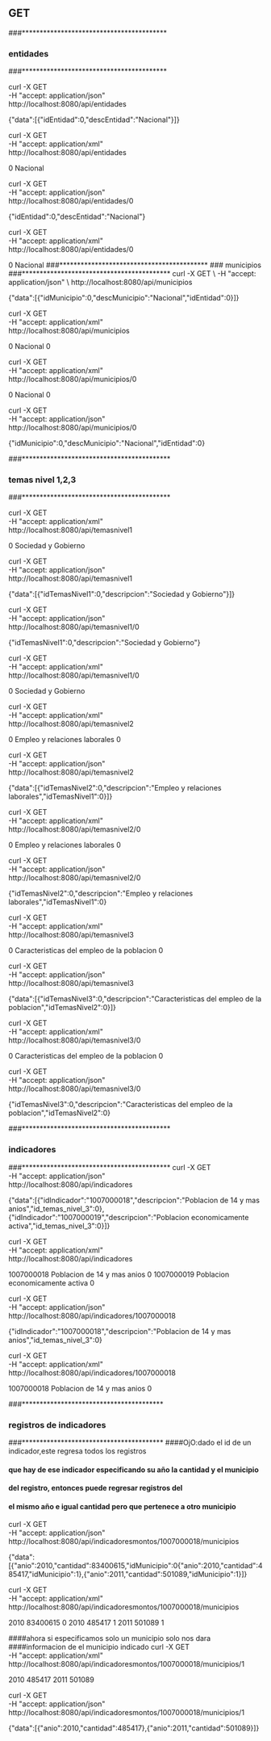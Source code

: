 
##		   GET


###*****************************************
###		entidades
###*****************************************

curl -X GET \
  -H "accept: application/json" \
  http://localhost:8080/api/entidades

{"data":[{"idEntidad":0,"descEntidad":"Nacional"}]}

curl -X GET \
  -H "accept: application/xml" \
  http://localhost:8080/api/entidades

<list>
  <entidad>
    <idEntidad>0</idEntidad>
    <descEntidad>Nacional</descEntidad>
  </entidad>
</list>

curl -X GET \
  -H "accept: application/json" \
  http://localhost:8080/api/entidades/0

{"idEntidad":0,"descEntidad":"Nacional"}

curl -X GET \
  -H "accept: application/xml" \
  http://localhost:8080/api/entidades/0

<entidad>
  <idEntidad>0</idEntidad>
  <descEntidad>Nacional</descEntidad>
</entidad>
###******************************************
###		municipios
###******************************************
curl -X GET \
  -H "accept: application/json" \
  http://localhost:8080/api/municipios

{"data":[{"idMunicipio":0,"descMunicipio":"Nacional","idEntidad":0}]}

curl -X GET \
  -H "accept: application/xml" \
  http://localhost:8080/api/municipios

<list>
  <municipio>
    <idMunicipio>0</idMunicipio>
    <descMunicipio>Nacional</descMunicipio>
    <idEntidad>0</idEntidad>
  </municipio>
</list>

curl -X GET \
  -H "accept: application/xml" \
  http://localhost:8080/api/municipios/0

<municipio>
  <idMunicipio>0</idMunicipio>
  <descMunicipio>Nacional</descMunicipio>
  <idEntidad>0</idEntidad>
</municipio>

curl -X GET \
  -H "accept: application/json" \
  http://localhost:8080/api/municipios/0

{"idMunicipio":0,"descMunicipio":"Nacional","idEntidad":0}

###******************************************
###		temas nivel 1,2,3
###******************************************

curl -X GET \
  -H "accept: application/xml" \
  http://localhost:8080/api/temasnivel1

<list>
  <Temas-Nivel-1>
    <idTemasNivel1>0</idTemasNivel1>
    <descripcion>Sociedad y Gobierno</descripcion>
  </Temas-Nivel-1>
</list>

curl -X GET \
  -H "accept: application/json" \
  http://localhost:8080/api/temasnivel1

{"data":[{"idTemasNivel1":0,"descripcion":"Sociedad y Gobierno"}]}

curl -X GET \
  -H "accept: application/json" \
  http://localhost:8080/api/temasnivel1/0

{"idTemasNivel1":0,"descripcion":"Sociedad y Gobierno"}

curl -X GET \
  -H "accept: application/xml" \
  http://localhost:8080/api/temasnivel1/0

<Tema-Nivel-1>
  <idTemasNivel1>0</idTemasNivel1>
  <descripcion>Sociedad y Gobierno</descripcion>
</Tema-Nivel-1>

curl -X GET \
  -H "accept: application/xml" \
  http://localhost:8080/api/temasnivel2

<list>
  <tema-nivel-2>
    <idTemasNivel2>0</idTemasNivel2>
    <descripcion>Empleo y relaciones laborales</descripcion>
    <idTemasNivel1>0</idTemasNivel1>
  </tema-nivel-2>
</list>

curl -X GET \
  -H "accept: application/json" \
  http://localhost:8080/api/temasnivel2

{"data":[{"idTemasNivel2":0,"descripcion":"Empleo y relaciones laborales","idTemasNivel1":0}]}

curl -X GET \
  -H "accept: application/xml" \
  http://localhost:8080/api/temasnivel2/0

<Tema-Nivel-2>
  <idTemasNivel2>0</idTemasNivel2>
  <descripcion>Empleo y relaciones laborales</descripcion>
  <idTemasNivel1>0</idTemasNivel1>
</Tema-Nivel-2>

curl -X GET \
  -H "accept: application/json" \
  http://localhost:8080/api/temasnivel2/0

{"idTemasNivel2":0,"descripcion":"Empleo y relaciones laborales","idTemasNivel1":0}

curl -X GET \
  -H "accept: application/xml" \
  http://localhost:8080/api/temasnivel3

<list>
  <tema-nivel-3>
    <idTemasNivel3>0</idTemasNivel3>
    <descripcion>Caracteristicas del empleo de la poblacion</descripcion>
    <idTemasNivel2>0</idTemasNivel2>
  </tema-nivel-3>
</list>

curl -X GET \
  -H "accept: application/json" \
  http://localhost:8080/api/temasnivel3

{"data":[{"idTemasNivel3":0,"descripcion":"Caracteristicas del empleo de la poblacion","idTemasNivel2":0}]}

curl -X GET \
  -H "accept: application/xml" \
  http://localhost:8080/api/temasnivel3/0

<Tema-Nivel-3>
  <idTemasNivel3>0</idTemasNivel3>
  <descripcion>Caracteristicas del empleo de la poblacion</descripcion>
  <idTemasNivel2>0</idTemasNivel2>
</Tema-Nivel-3>

curl -X GET \
  -H "accept: application/json" \
  http://localhost:8080/api/temasnivel3/0

{"idTemasNivel3":0,"descripcion":"Caracteristicas del empleo de la poblacion","idTemasNivel2":0}

###******************************************
###		indicadores
###******************************************
curl -X GET \
  -H "accept: application/json" \
  http://localhost:8080/api/indicadores

{"data":[{"idIndicador":"1007000018","descripcion":"Poblacion de 14 y mas anios","id_temas_nivel_3":0},{"idIndicador":"1007000019","descripcion":"Poblacion economicamente activa","id_temas_nivel_3":0}]}

curl -X GET \
  -H "accept: application/xml" \
  http://localhost:8080/api/indicadores

<list>
  <indicador>
    <idIndicador>1007000018</idIndicador>
    <descripcion>Poblacion de 14 y mas anios</descripcion>
    <id_temas_nivel_3>0</id_temas_nivel_3>
  </indicador>
  <indicador>
    <idIndicador>1007000019</idIndicador>
    <descripcion>Poblacion economicamente activa</descripcion>
    <id_temas_nivel_3>0</id_temas_nivel_3>
  </indicador>
</list>

curl -X GET \
  -H "accept: application/json" \
  http://localhost:8080/api/indicadores/1007000018

{"idIndicador":"1007000018","descripcion":"Poblacion de 14 y mas anios","id_temas_nivel_3":0}

curl -X GET \
  -H "accept: application/xml" \
  http://localhost:8080/api/indicadores/1007000018

<indicador>
  <idIndicador>1007000018</idIndicador>
  <descripcion>Poblacion de 14 y mas anios</descripcion>
  <id_temas_nivel_3>0</id_temas_nivel_3>
</indicador>

###****************************************
###     registros de indicadores
###****************************************
####OjO:dado el id de un indicador,este regresa todos los registros
#### que hay de ese indicador especificando su año la cantidad y el municipio
#### del registro, entonces puede regresar registros del 
#### el mismo año e igual cantidad pero que pertenece a otro municipio

curl -X GET \
  -H "accept: application/json" \
  http://localhost:8080/api/indicadoresmontos/1007000018/municipios

{"data":[{"anio":2010,"cantidad":83400615,"idMunicipio":0{"anio":2010,"cantidad":485417,"idMunicipio":1},{"anio":2011,"cantidad":501089,"idMunicipio":1}]}

curl -X GET \
  -H "accept: application/xml" \
  http://localhost:8080/api/indicadoresmontos/1007000018/municipios

<list>
  <registro>
    <anio>2010</anio>
    <cantidad>83400615</cantidad>
    <idMunicipio>0</idMunicipio>
  </registro>
  <registro>
    <anio>2010</anio>
    <cantidad>485417</cantidad>
    <idMunicipio>1</idMunicipio>
  </registro>
  <registro>
    <anio>2011</anio>
    <cantidad>501089</cantidad>
    <idMunicipio>1</idMunicipio>
  </registro>
</list>

####ahora si especificamos solo un municipio solo nos dara
####informacion de el municipio indicado
curl -X GET \
  -H "accept: application/xml" \
  http://localhost:8080/api/indicadoresmontos/1007000018/municipios/1

<list>
  <registro>
    <anio>2010</anio>
    <cantidad>485417</cantidad>
  </registro>
  <registro>
    <anio>2011</anio>
    <cantidad>501089</cantidad>
  </registro>
</list>

curl -X GET \
  -H "accept: application/json" \
  http://localhost:8080/api/indicadoresmontos/1007000018/municipios/1

{"data":[{"anio":2010,"cantidad":485417},{"anio":2011,"cantidad":501089}]}